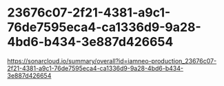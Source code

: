 # 23676c07-2f21-4381-a9c1-76de7595eca4-ca1336d9-9a28-4bd6-b434-3e887d426654
https://sonarcloud.io/summary/overall?id=iamneo-production_23676c07-2f21-4381-a9c1-76de7595eca4-ca1336d9-9a28-4bd6-b434-3e887d426654
